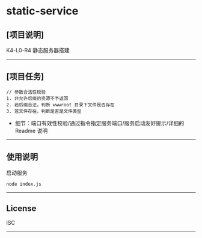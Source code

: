# static-service

## [项目说明]

K4-L0-R4 静态服务器搭建

---

## [项目任务]

```text
// 参数合法性校验  
1. 非允许后缀的资源不予返回
2. 若后缀合法，判断 wwwroot 目录下文件是否存在
3. 若文件存在，判断是否是文件类型
```

- 细节：端口有效性校验/通过指令指定服务端口/服务启动友好提示/详细的 Readme 说明

---

## 使用说明

启动服务

``` sh
node index.js
```

---

## License

ISC

---
